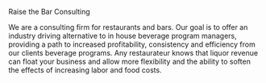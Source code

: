 


Raise the Bar Consulting

We are a consulting firm for restaurants and bars.  Our goal is to offer an industry driving alternative to in house beverage program managers, providing a path to increased profitability, consistency and efficiency from our clients beverage programs.  Any restaurateur knows that liquor revenue can float your business and allow more flexibility and the ability to soften the effects of increasing labor and food costs.  